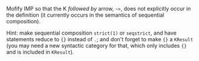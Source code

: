 <!-- Copyright (c) 2013-2018 K Team. All Rights Reserved. -->

Mofify IMP so that the K *followed by* arrow, `~>`, does not explicitly
occur in the definition (it currently occurs in the semantics of
sequential composition).

Hint: make sequential composition `strict(1)` or `seqstrict`, and have
statements reduce to `{}` instead of `.`; and don't forget to make
`{}` a `KResult` (you may need a new syntactic category for that, which
only includes `{}` and is included in `KResult`).
